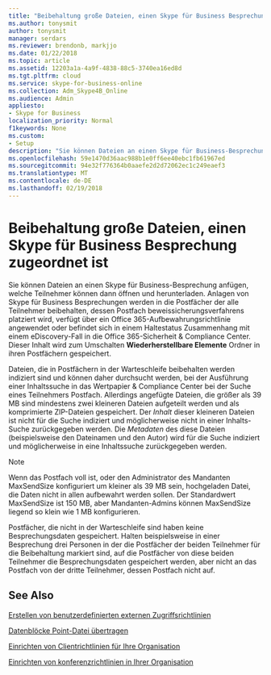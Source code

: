 ```yaml
---
title: "Beibehaltung große Dateien, einen Skype für Business Besprechung zugeordnet ist"
ms.author: tonysmit
author: tonysmit
manager: serdars
ms.reviewer: brendonb, markjjo
ms.date: 01/22/2018
ms.topic: article
ms.assetid: 12203a1a-4a9f-4838-88c5-3740ea16ed8d
ms.tgt.pltfrm: cloud
ms.service: skype-for-business-online
ms.collection: Adm_Skype4B_Online
ms.audience: Admin
appliesto:
- Skype for Business
localization_priority: Normal
f1keywords: None
ms.custom:
- Setup
description: "Sie können Dateien an einen Skype für Business-Besprechung anfügen, welche Teilnehmer können dann öffnen und herunterladen. Anlagen von Skype für Business Besprechungen werden in die Postfächer der alle Teilnehmer beibehalten, dessen Postfach beweissicherungsverfahrens platziert wird, verfügt über ein Office 365-Aufbewahrungsrichtlinie angewendet oder befindet sich in einem Haltestatus Zusammenhang mit einem eDiscovery-Fall in die Office 365-Sicherheit &amp; Compliance Center. Dieser Inhalt wird zum Umschalten wiederherstellbare Elemente Ordner in ihren Postfächern gespeichert."
ms.openlocfilehash: 59e1470d36aac988b1e0ff6ee40ebc1fb61967ed
ms.sourcegitcommit: 94e32f776364b0aaefe2d2d72062ec1c249eaef3
ms.translationtype: MT
ms.contentlocale: de-DE
ms.lasthandoff: 02/19/2018
---
```

# <a name="retaining-large-files-attached-to-a-skype-for-business-meeting"></a>Beibehaltung große Dateien, einen Skype für Business Besprechung zugeordnet ist

Sie können Dateien an einen Skype für Business-Besprechung anfügen, welche Teilnehmer können dann öffnen und herunterladen. Anlagen von Skype für Business Besprechungen werden in die Postfächer der alle Teilnehmer beibehalten, dessen Postfach beweissicherungsverfahrens platziert wird, verfügt über ein Office 365-Aufbewahrungsrichtlinie angewendet oder befindet sich in einem Haltestatus Zusammenhang mit einem eDiscovery-Fall in die Office 365-Sicherheit &amp; Compliance Center. Dieser Inhalt wird zum Umschalten **Wiederherstellbare Elemente** Ordner in ihren Postfächern gespeichert.
  
Dateien, die in Postfächern in der Warteschleife beibehalten werden indiziert sind und können daher durchsucht werden, bei der Ausführung einer Inhaltssuche in das Wertpapier &amp; Compliance Center bei der Suche eines Teilnehmers Postfach. Allerdings angefügte Dateien, die größer als 39 MB sind mindestens zwei kleineren Dateien aufgeteilt werden und als komprimierte ZIP-Dateien gespeichert. Der *Inhalt* dieser kleineren Dateien ist nicht für die Suche indiziert und möglicherweise nicht in einer Inhalts-Suche zurückgegeben werden. Die *Metadaten* des diese Dateien (beispielsweise den Dateinamen und den Autor) wird für die Suche indiziert und möglicherweise in eine Inhaltssuche zurückgegeben werden.
  
> [!NOTE]
> Wenn das Postfach voll ist, oder den Administrator des Mandanten MaxSendSize konfiguriert um kleiner als 39 MB sein, hochgeladen Datei, die Daten nicht in allen aufbewahrt werden sollen. Der Standardwert MaxSendSize ist 150 MB, aber Mandanten-Admins können MaxSendSize liegend so klein wie 1 MB konfigurieren. 
  
Postfächer, die nicht in der Warteschleife sind haben keine Besprechungsdaten gespeichert. Halten beispielsweise in einer Besprechung drei Personen in der die Postfächer der beiden Teilnehmer für die Beibehaltung markiert sind, auf die Postfächer von diese beiden Teilnehmer die Besprechungsdaten gespeichert werden, aber nicht an das Postfach von der dritte Teilnehmer, dessen Postfach nicht auf.
  
## <a name="related-topics"></a>See Also
[Erstellen von benutzerdefinierten externen Zugriffsrichtlinien](create-custom-external-access-policies.md)

[Datenblöcke Point-Datei übertragen](block-point-to-point-file-transfers.md)

[Einrichten von Clientrichtlinien für Ihre Organisation](set-up-client-policies-for-your-organization.md)

[Einrichten von konferenzrichtlinien in Ihrer Organisation](set-up-conferencing-policies-for-your-organization.md)
  